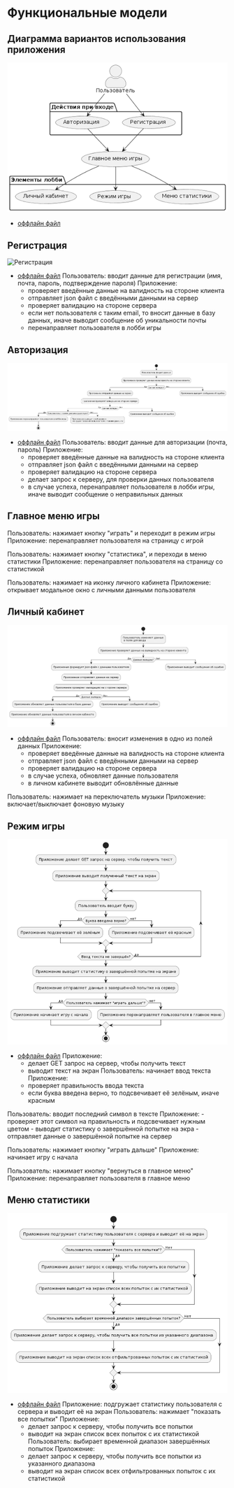 # Функциональные модели

## Диаграмма вариантов использования приложения     
![Диаграмма вариантов использования приложения](diagrams/variants.png)
* [оффлайн файл](diagrams/variants.puml)

## Регистрация
![Регистрация](diagrams/regitst.png)
* [оффлайн файл](diagrams/regitst.puml)
Пользователь: вводит данные для регистрации (имя, почта, пароль, подтверждение пароля)
Приложение: 
    - проверяет введённые данные на валидность на стороне клиента
    - отправляет json файл с введёнными данными на сервер
    - проверяет валидацию на стороне сервера
    - если нет пользователя с таким email, то вносит данные в базу данных, иначе выводит сообщение об уникальности почты
    - перенаправляет пользователя в лобби игры

## Авторизация
![Авторизация](diagrams/auth.png)
* [оффлайн файл](diagrams/auth.puml)
Пользователь: вводит данные для авторизации (почта, пароль)
Приложение: 
    - проверяет введённые данные на валидность на стороне клиента
    - отправляет json файл с введёнными данными на сервер
    - проверяет валидацию на стороне сервера
    - делает запрос к серверу, для проверки данных пользователя
    - в случае успеха, перенаправляет пользователя в лобби игры, иначе выводит сообщение о неправильных данных

## Главное меню игры
Пользователь: нажимает кнопку "играть" и переходит в режим игры
Приложение: перенаправляет пользователя на страницу с игрой

Пользователь: нажимает кнопку "статистика", и переходи в меню статистики
Приложение: перенаправляет пользователя на страницу со статистикой

Пользователь: нажимает на иконку личного кабинета
Приложение: открывает модальное окно с личными данными пользователя

## Личный кабинет
![Личный кабинет](diagrams/lk.png)
* [оффлайн файл](diagrams/lk.puml)
Пользователь: вносит изменения в одно из полей данных
Приложение:
    - проверяет введённые данные на валидность на стороне клиента
    - отправляет json файл с введёнными данными на сервер
    - проверяет валидацию на стороне сервера
    - в случае успеха, обновляет данные пользователя
    - в личном кабинете выводит обновлённые данные

Пользователь: нажимает на переключатель музыки
Приложение: включает/выключает фоновую музыку

## Режим игры
![Режим игры](diagrams/gm.png)
* [оффлайн файл](diagrams/gm.puml)
Приложение: 
    - делает GET запрос на сервер, чтобы получить текст
    - выводит текст на экран
Пользователь: начинает ввод текста
Приложение: 
    - проверяет правильность ввода текста
    - если буква введена верно, то подсвечивает её зелёным, иначе красным

Пользователь: вводит последний символ в тексте
Приложение:
    - проверяет этот символ на правильность и подсвечивает нужным цветом
    - выводит статистику о завершённой попытке на экра
    - отправляет данные о завершённой попытке на сервер

Пользователь: нажимает кнопку "играть дальше"
Приложение: начинает игру с начала

Пользователь: нажимает кнопку "вернуться в главное меню"
Приложение: перенаправляет пользователя в главное меню

## Меню статистики
![Меню статистики](diagrams/stats.png)
* [оффлайн файл](diagrams/stats.puml)
Приложение: подгружает статистику пользователя с сервера и выводит её на экран
Пользователь: нажимает "показать все попытки"
Приложение: 
    - делает запрос к серверу, чтобы получить все попытки
    - выводит на экран список всех попыток с их статистикой
Пользователь: выбирает временной диапазон завершённых попыток
Приложение: 
    - делает запрос к серверу, чтобы получить все попытки из указанного диапазона
    - выводит на экран список всех отфильтрованных попыток с их статистикой 
    
